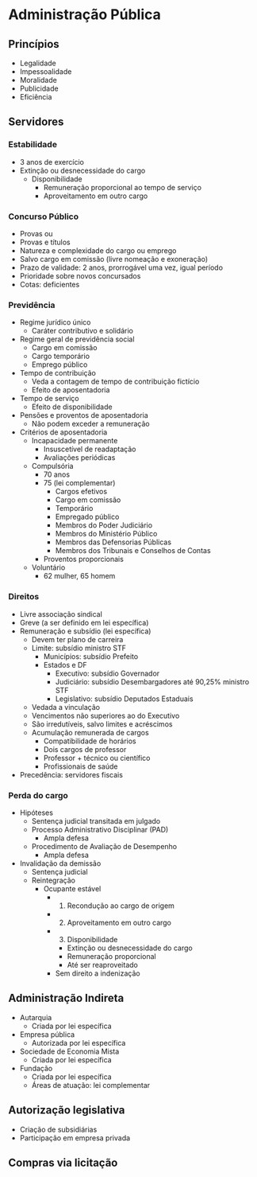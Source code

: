 # Administração Pública

## Princípios

- Legalidade
- Impessoalidade
- Moralidade
- Publicidade
- Eficiência

## Servidores

### Estabilidade

- 3 anos de exercício
- Extinção ou desnecessidade do cargo
  - Disponibilidade
    - Remuneração proporcional ao tempo de serviço
    - Aproveitamento em outro cargo

### Concurso Público

- Provas ou
- Provas e títulos
- Natureza e complexidade do cargo ou emprego
- Salvo cargo em comissão (livre nomeação e exoneração)
- Prazo de validade: 2 anos, prorrogável uma vez, igual período
- Prioridade sobre novos concursados
- Cotas: deficientes

### Previdência

- Regime jurídico único
  - Caráter contributivo e solidário
- Regime geral de previdência social
  - Cargo em comissão
  - Cargo temporário
  - Emprego público
- Tempo de contribuição
  - Veda a contagem de tempo de contribuição fictício
  - Efeito de aposentadoria
- Tempo de serviço
  - Efeito de disponibilidade
- Pensões e proventos de aposentadoria
  - Não podem exceder a remuneração
- Critérios de aposentadoria
  - Incapacidade permanente
    - Insuscetível de readaptação
    - Avaliações periódicas
  - Compulsória
    - 70 anos
    - 75 (lei complementar)
      - Cargos efetivos
      - Cargo em comissão
      - Temporário
      - Empregado público
      - Membros do Poder Judiciário
      - Membros do Ministério Público
      - Membros das Defensorias Públicas
      - Membros dos Tribunais e Conselhos de Contas
    - Proventos proporcionais
  - Voluntário
    - 62 mulher, 65 homem

### Direitos

- Livre associação sindical
- Greve (a ser definido em lei específica)
- Remuneração e subsídio (lei específica)
  - Devem ter plano de carreira
  - Limite: subsídio ministro STF
    - Municípios: subsídio Prefeito
    - Estados e DF
      - Executivo: subsídio Governador
      - Judiciário: subsídio Desembargadores até 90,25% ministro STF
      - Legislativo: subsídio Deputados Estaduais
  - Vedada a vinculação
  - Vencimentos não superiores ao do Executivo
  - São irredutíveis, salvo limites e acréscimos
  - Acumulação remunerada de cargos
    - Compatibilidade de horários
    - Dois cargos de professor
    - Professor + técnico ou científico
    - Profissionais de saúde
- Precedência: servidores fiscais

### Perda do cargo

- Hipóteses
  - Sentença judicial transitada em julgado
  - Processo Administrativo Disciplinar (PAD)
    - Ampla defesa
  - Procedimento de Avaliação de Desempenho
    - Ampla defesa
- Invalidação da demissão
  - Sentença judicial
  - Reintegração
    - Ocupante estável
      - 1. Recondução ao cargo de origem
      - 2. Aproveitamento em outro cargo
      - 3. Disponibilidade
        - Extinção ou desnecessidade do cargo
        - Remuneração proporcional
        - Até ser reaproveitado
      - Sem direito a indenização

## Administração Indireta

- Autarquia
  - Criada por lei específica
- Empresa pública
  - Autorizada por lei específica
- Sociedade de Economia Mista
  - Criada por lei específica
- Fundação
  - Criada por lei específica
  - Áreas de atuação: lei complementar

## Autorização legislativa

- Criação de subsidiárias
- Participação em empresa privada

## Compras via licitação
